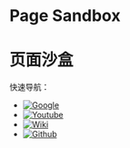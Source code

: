 # Page Sandbox
# 页面沙盒
快速导航：
- [![Google](https://img2.baidu.com/it/u=3679159342,4291775665&fm=26&fmt=auto)](/-----https://www.google.com)
- [![Youtube](https://img0.baidu.com/it/u=3234784833,3525365207&fm=26&fmt=auto)](/-----https://www.youtube.com)
- [![Wiki](https://img0.baidu.com/it/u=1631116829,382721087&fm=26&fmt=auto)](/-----https://zh.wikipedia.org/)
- [![Github](https://img2.baidu.com/it/u=676360356,2550821125&fm=26&fmt=auto)](/-----https://github.com)
